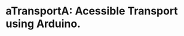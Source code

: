 aTransportA: Acessible Transport using Arduino.
========================================================================

